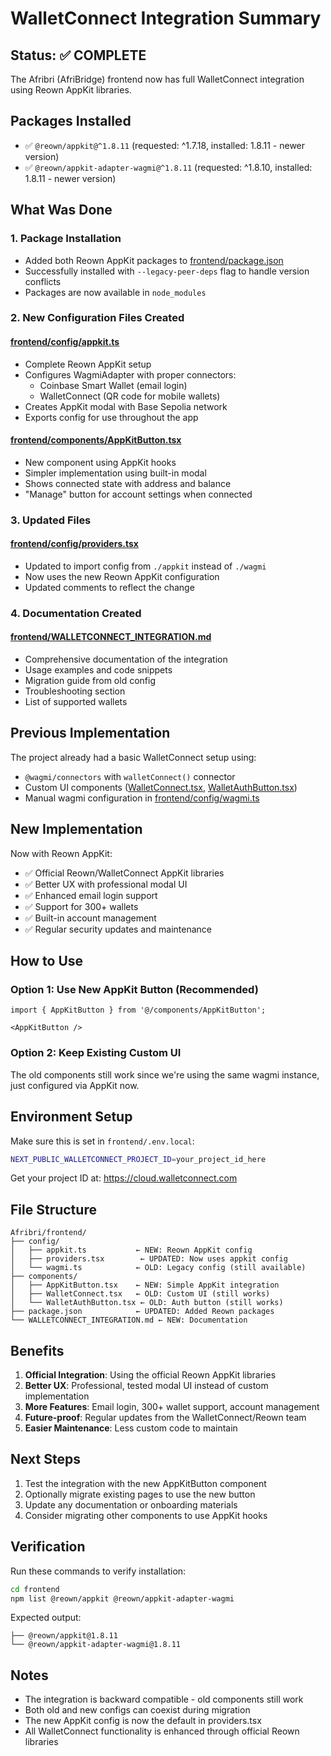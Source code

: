 # WalletConnect Integration Summary

## Status: ✅ COMPLETE

The Afribri (AfriBridge) frontend now has full WalletConnect integration using Reown AppKit libraries.

## Packages Installed

- ✅ `@reown/appkit@^1.8.11` (requested: ^1.7.18, installed: 1.8.11 - newer version)
- ✅ `@reown/appkit-adapter-wagmi@^1.8.11` (requested: ^1.8.10, installed: 1.8.11 - newer version)

## What Was Done

### 1. Package Installation
- Added both Reown AppKit packages to [frontend/package.json](frontend/package.json)
- Successfully installed with `--legacy-peer-deps` flag to handle version conflicts
- Packages are now available in `node_modules`

### 2. New Configuration Files Created

#### [frontend/config/appkit.ts](frontend/config/appkit.ts)
- Complete Reown AppKit setup
- Configures WagmiAdapter with proper connectors:
  - Coinbase Smart Wallet (email login)
  - WalletConnect (QR code for mobile wallets)
- Creates AppKit modal with Base Sepolia network
- Exports config for use throughout the app

#### [frontend/components/AppKitButton.tsx](frontend/components/AppKitButton.tsx)
- New component using AppKit hooks
- Simpler implementation using built-in modal
- Shows connected state with address and balance
- "Manage" button for account settings when connected

### 3. Updated Files

#### [frontend/config/providers.tsx](frontend/config/providers.tsx)
- Updated to import config from `./appkit` instead of `./wagmi`
- Now uses the new Reown AppKit configuration
- Updated comments to reflect the change

### 4. Documentation Created

#### [frontend/WALLETCONNECT_INTEGRATION.md](frontend/WALLETCONNECT_INTEGRATION.md)
- Comprehensive documentation of the integration
- Usage examples and code snippets
- Migration guide from old config
- Troubleshooting section
- List of supported wallets

## Previous Implementation

The project already had a basic WalletConnect setup using:
- `@wagmi/connectors` with `walletConnect()` connector
- Custom UI components ([WalletConnect.tsx](frontend/components/WalletConnect.tsx), [WalletAuthButton.tsx](frontend/components/WalletAuthButton.tsx))
- Manual wagmi configuration in [frontend/config/wagmi.ts](frontend/config/wagmi.ts)

## New Implementation

Now with Reown AppKit:
- ✅ Official Reown/WalletConnect AppKit libraries
- ✅ Better UX with professional modal UI
- ✅ Enhanced email login support
- ✅ Support for 300+ wallets
- ✅ Built-in account management
- ✅ Regular security updates and maintenance

## How to Use

### Option 1: Use New AppKit Button (Recommended)
```tsx
import { AppKitButton } from '@/components/AppKitButton';

<AppKitButton />
```

### Option 2: Keep Existing Custom UI
The old components still work since we're using the same wagmi instance, just configured via AppKit now.

## Environment Setup

Make sure this is set in `frontend/.env.local`:
```bash
NEXT_PUBLIC_WALLETCONNECT_PROJECT_ID=your_project_id_here
```

Get your project ID at: https://cloud.walletconnect.com

## File Structure

```
Afribri/frontend/
├── config/
│   ├── appkit.ts           ← NEW: Reown AppKit config
│   ├── providers.tsx        ← UPDATED: Now uses appkit config
│   └── wagmi.ts            ← OLD: Legacy config (still available)
├── components/
│   ├── AppKitButton.tsx    ← NEW: Simple AppKit integration
│   ├── WalletConnect.tsx   ← OLD: Custom UI (still works)
│   └── WalletAuthButton.tsx ← OLD: Auth button (still works)
├── package.json            ← UPDATED: Added Reown packages
└── WALLETCONNECT_INTEGRATION.md ← NEW: Documentation
```

## Benefits

1. **Official Integration**: Using the official Reown AppKit libraries
2. **Better UX**: Professional, tested modal UI instead of custom implementation
3. **More Features**: Email login, 300+ wallet support, account management
4. **Future-proof**: Regular updates from the WalletConnect/Reown team
5. **Easier Maintenance**: Less custom code to maintain

## Next Steps

1. Test the integration with the new AppKitButton component
2. Optionally migrate existing pages to use the new button
3. Update any documentation or onboarding materials
4. Consider migrating other components to use AppKit hooks

## Verification

Run these commands to verify installation:
```bash
cd frontend
npm list @reown/appkit @reown/appkit-adapter-wagmi
```

Expected output:
```
├── @reown/appkit@1.8.11
└── @reown/appkit-adapter-wagmi@1.8.11
```

## Notes

- The integration is backward compatible - old components still work
- Both old and new configs can coexist during migration
- The new AppKit config is now the default in providers.tsx
- All WalletConnect functionality is enhanced through official Reown libraries
